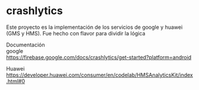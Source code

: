 # crashlytics

Este proyecto es la implementación de los servicios de google y huawei (GMS y HMS).
Fue hecho con flavor para dividir la lógica 


Documentación <br/>
google<br/>
https://firebase.google.com/docs/crashlytics/get-started?platform=android

Huawei <br/>
https://developer.huawei.com/consumer/en/codelab/HMSAnalyticsKit/index.html#0
